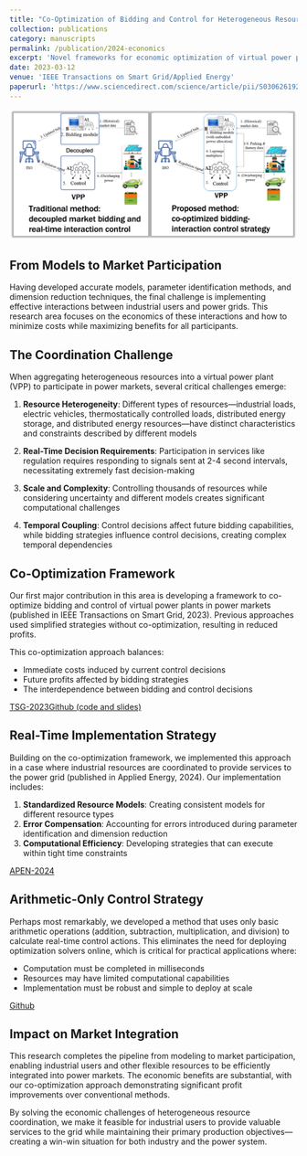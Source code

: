 ```yaml
---
title: "Co-Optimization of Bidding and Control for Heterogeneous Resources in Power Markets"
collection: publications
category: manuscripts
permalink: /publication/2024-economics
excerpt: 'Novel frameworks for economic optimization of virtual power plants with heterogeneous resources including industrial loads'
date: 2023-03-12
venue: 'IEEE Transactions on Smart Grid/Applied Energy'
paperurl: 'https://www.sciencedirect.com/science/article/pii/S0306261924002599'
---
```


![Economic Optimization](/images/pub4.png)

## From Models to Market Participation

Having developed accurate models, parameter identification methods, and dimension reduction techniques, the final challenge is implementing effective interactions between industrial users and power grids. This research area focuses on the economics of these interactions and how to minimize costs while maximizing benefits for all participants.

## The Coordination Challenge

When aggregating heterogeneous resources into a virtual power plant (VPP) to participate in power markets, several critical challenges emerge:

1. **Resource Heterogeneity**: Different types of resources—industrial loads, electric vehicles, thermostatically controlled loads, distributed energy storage, and distributed energy resources—have distinct characteristics and constraints described by different models

2. **Real-Time Decision Requirements**: Participation in services like regulation requires responding to signals sent at 2-4 second intervals, necessitating extremely fast decision-making

3. **Scale and Complexity**: Controlling thousands of resources while considering uncertainty and different models creates significant computational challenges

4. **Temporal Coupling**: Control decisions affect future bidding capabilities, while bidding strategies influence control decisions, creating complex temporal dependencies

## Co-Optimization Framework

Our first major contribution in this area is developing a framework to co-optimize bidding and control of virtual power plants in power markets (published in IEEE Transactions on Smart Grid, 2023). Previous approaches used simplified strategies without co-optimization, resulting in reduced profits.

This co-optimization approach balances:
- Immediate costs induced by current control decisions
- Future profits affected by bidding strategies
- The interdependence between bidding and control decisions

[TSG-2023](https://ieeexplore.ieee.org/document/10689111)[Github (code and slides)](https://github.com/Rick10119/Co-Optimizing-Bidding-and-Power-Allocation-of-an-EV-Aggregator)

## Real-Time Implementation Strategy

Building on the co-optimization framework, we implemented this approach in a case where industrial resources are coordinated to provide services to the power grid (published in Applied Energy, 2024). Our implementation includes:

1. **Standardized Resource Models**: Creating consistent models for different resource types
2. **Error Compensation**: Accounting for errors introduced during parameter identification and dimension reduction
3. **Computational Efficiency**: Developing strategies that can execute within tight time constraints

[APEN-2024](https://www.sciencedirect.com/science/article/pii/S0306261924002599)

## Arithmetic-Only Control Strategy

Perhaps most remarkably, we developed a method that uses only basic arithmetic operations (addition, subtraction, multiplication, and division) to calculate real-time control actions. This eliminates the need for deploying optimization solvers online, which is critical for practical applications where:

- Computation must be completed in milliseconds
- Resources may have limited computational capabilities
- Implementation must be robust and simple to deploy at scale

[Github](https://github.com/Rick10119/Real-time-operation-strategy-of-virtual-power-plants)

## Impact on Market Integration

This research completes the pipeline from modeling to market participation, enabling industrial users and other flexible resources to be efficiently integrated into power markets. The economic benefits are substantial, with our co-optimization approach demonstrating significant profit improvements over conventional methods.

By solving the economic challenges of heterogeneous resource coordination, we make it feasible for industrial users to provide valuable services to the grid while maintaining their primary production objectives—creating a win-win situation for both industry and the power system. 
